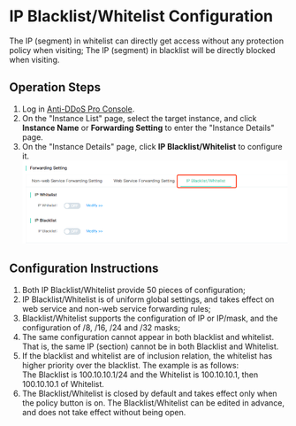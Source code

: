 # IP Blacklist/Whitelist Configuration

The IP (segment) in whitelist can directly get access without any protection policy when visiting;
The IP (segment) in blacklist will be directly blocked when visiting.

## Operation Steps
1. Log in [Anti-DDoS Pro Console](https://ip-anti-console.jdcloud.com/instancelist).
2. On the "Instance List" page, select the target instance, and click **Instance Name** or **Forwarding Setting** to enter the "Instance Details" page.
3. On the "Instance Details" page, click **IP Blacklist/Whitelist** to configure it.
![](../../../../image/Advanced%20Anti-DDoS/blacklist%2001.png)

## Configuration Instructions
1. Both IP Blacklist/Whitelist provide 50 pieces of configuration;
2. IP Blacklist/Whitelist is of uniform global settings, and takes effect on web service and non-web service forwarding rules;
3. Blacklist/Whitelist supports the configuration of IP or IP/mask, and the configuration of /8, /16, /24 and /32 masks;
4. The same configuration cannot appear in both blacklist and whitelist. That is, the same IP (section) cannot be in both Blacklist and Whitelist.
5. If the blacklist and whitelist are of inclusion relation, the whitelist has higher priority over the blacklist. The example is as follows: </BR>
The Blacklist is 100.10.10.1/24 and the Whitelist is 100.10.10.1, then 100.10.10.1 of Whitelist.
6. The Blacklist/Whitelist is closed by default and takes effect only when the policy button is on. The Blacklist/Whitelist can be edited in advance, and does not take effect without being open.



